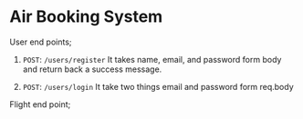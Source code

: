 # Air Booking System

User end points;

1. `POST`: `/users/register` 
It takes name, email, and password form body and return back a success message.

2. `POST`: `/users/login`
It take two things email and password form req.body


Flight end point;